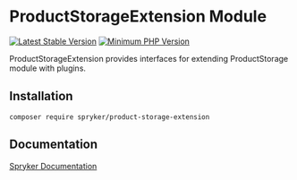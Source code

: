 # ProductStorageExtension Module
[![Latest Stable Version](https://poser.pugx.org/spryker/product-storage-extension/v/stable.svg)](https://packagist.org/packages/spryker/product-storage-extension)
[![Minimum PHP Version](https://img.shields.io/badge/php-%3E%3D%208.1-8892BF.svg)](https://php.net/)

ProductStorageExtension provides interfaces for extending ProductStorage module with plugins.

## Installation

```
composer require spryker/product-storage-extension
```

## Documentation

[Spryker Documentation](https://docs.spryker.com)
